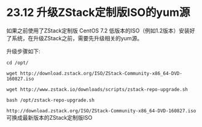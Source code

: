 # 23.12 升级ZStack定制版ISO的yum源

如果之前使用了ZStack定制版 CentOS 7.2 低版本的ISO（例如1.2版本）安装好了系统，在升级ZStack之前，需要先升级相关的yum源。

升级步骤如下:

`cd /opt/`

`wget http://download.zstack.org/ISO/ZStack-Community-x86_64-DVD-160827.iso`

`wget http://www.zstack.io/downloads/scripts/zstack-repo-upgrade.sh`

`bash /opt/zstack-repo-upgrade.sh`

`http://download.zstack.org/ISO/ZStack-Community-x86_64-DVD-160827.iso`可换成最新版本的ZStack定制版ISO


